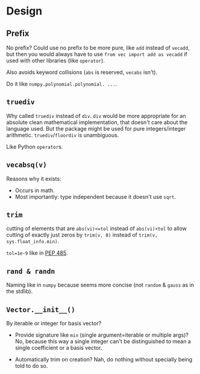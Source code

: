 # Design

## Prefix

No prefix? Could use no prefix to be more pure, like `add` instead of `vecadd`, but then you would always have to use `from vec import add as vecadd` if used with other libraries (like `operator`).

Also avoids keyword collisions (`abs` is reserved, `vecabs` isn't).

Do it like `numpy.polynomial.polynomial. ...`.

## `truediv`

Why called `truediv` instead of `div`.
`div` would be more appropriate for an absolute clean mathematical implementation, that doesn't care about the language used.
But the package might be used for pure integers/integer arithmetic.
`truediv`/`floordiv` is unambiguous.

Like Python `operator`s.

## `vecabsq(v)`

Reasons why it exists:

- Occurs in math.
- Most importantly: type independent because it doesn't use `sqrt`.

## `trim`

cutting of elements that are `abs(vi)<=tol` instead of `abs(vi)<tol` to allow cutting of exactly just zeros by `trim(v, 0)` instead of `trim(v, sys.float_info.min)`.

`tol=1e-9` like in [PEP 485](https://peps.python.org/pep-0485/#defaults).

## `rand & randn`

Naming like in `numpy` because seems more concise (not `random` & `gauss` as in the stdlib).

## `Vector.__init__()`

By iterable or integer for basis vector?

- Provide signature like `min` (single argument=iterable or multiple args)? No, because this way a single integer can't be distinguished to mean a single coefficient or a basis vector.

- Automatically trim on creation? Nah, do nothing without specially being told to do so.
